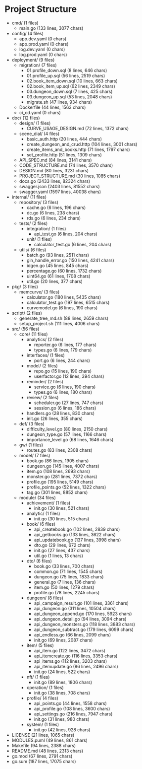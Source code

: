 # Project Structure
- cmd/ (1 files)
  - main.go (133 lines, 3077 chars)
- config/ (4 files)
  - app.dev.yaml (0 chars)
  - app.prod.yaml (0 chars)
  - log.dev.yaml (0 chars)
  - log.prod.yaml (0 chars)
- deployment/ (9 files)
  - migration/ (7 files)
    - 01.profile_down.sql (8 lines, 646 chars)
    - 01.profile_up.sql (56 lines, 2519 chars)
    - 02.book_item_down.sql (10 lines, 663 chars)
    - 02.book_item_up.sql (62 lines, 2349 chars)
    - 03.dungeon_down.sql (7 lines, 425 chars)
    - 03.dungeon_up.sql (53 lines, 2048 chars)
    - migrate.sh (47 lines, 934 chars)
  - Dockerfile (44 lines, 1563 chars)
  - ci_cd.yaml (0 chars)
- doc/ (12 files)
  - design/ (1 files)
    - CURVE_USAGE_DESIGN.md (72 lines, 1372 chars)
  - scene_dial/ (4 files)
    - basic_auth.http (20 lines, 444 chars)
    - create_dungeon_and_crud.http (104 lines, 3001 chars)
    - create_items_and_books.http (71 lines, 1797 chars)
    - set_profile.http (51 lines, 1309 chars)
  - API_SPEC.md (84 lines, 3141 chars)
  - CODE_STRUCTURE.md (74 lines, 3570 chars)
  - DESIGN.md (80 lines, 3231 chars)
  - PROJECT_STRUCTURE.md (30 lines, 1085 chars)
  - docs.go (2433 lines, 82324 chars)
  - swagger.json (2403 lines, 81552 chars)
  - swagger.yaml (1597 lines, 40038 chars)
- internal/ (11 files)
  - repository/ (3 files)
    - cache.go (6 lines, 196 chars)
    - dc.go (6 lines, 238 chars)
    - rds.go (6 lines, 234 chars)
  - tests/ (2 files)
    - integration/ (1 files)
      - api_test.go (6 lines, 204 chars)
    - unit/ (1 files)
      - calculator_test.go (6 lines, 204 chars)
  - utils/ (6 files)
    - batch.go (93 lines, 2511 chars)
    - gin_handle_error.go (150 lines, 4241 chars)
    - idgen.go (45 lines, 845 chars)
    - percentage.go (60 lines, 1732 chars)
    - uint64.go (61 lines, 1708 chars)
    - util.go (20 lines, 377 chars)
- pkg/ (3 files)
  - memcurve/ (3 files)
    - calculator.go (180 lines, 5435 chars)
    - calculator_test.go (197 lines, 6515 chars)
    - curvemodel.go (6 lines, 190 chars)
- script/ (2 files)
  - generate_tree_md.sh (88 lines, 2659 chars)
  - setup_project.sh (111 lines, 4006 chars)
- src/ (56 files)
  - core/ (11 files)
    - analytics/ (2 files)
      - reporter.go (6 lines, 177 chars)
      - types.go (6 lines, 179 chars)
    - interfaces/ (1 files)
      - port.go (6 lines, 244 chars)
    - model/ (2 files)
      - repo.go (15 lines, 190 chars)
      - userfactor.go (12 lines, 394 chars)
    - reminder/ (2 files)
      - service.go (6 lines, 190 chars)
      - types.go (6 lines, 180 chars)
    - review/ (2 files)
      - scheduler.go (27 lines, 747 chars)
      - session.go (6 lines, 186 chars)
    - handlers.go (28 lines, 830 chars)
    - init.go (26 lines, 355 chars)
  - def/ (3 files)
    - difficulty_level.go (80 lines, 2150 chars)
    - dungeon_type.go (57 lines, 1166 chars)
    - importance_level.go (68 lines, 1646 chars)
  - gw/ (1 files)
    - routes.go (83 lines, 2308 chars)
  - model/ (7 files)
    - book.go (86 lines, 1905 chars)
    - dungeon.go (145 lines, 4007 chars)
    - item.go (108 lines, 2693 chars)
    - monster.go (281 lines, 7372 chars)
    - profile.go (195 lines, 5149 chars)
    - profile_points.go (52 lines, 1322 chars)
    - tag.go (301 lines, 8852 chars)
  - module/ (34 files)
    - achievement/ (1 files)
      - init.go (30 lines, 521 chars)
    - analytic/ (1 files)
      - init.go (30 lines, 515 chars)
    - book/ (6 files)
      - api_createbook.go (102 lines, 2839 chars)
      - api_getbooks.go (133 lines, 3622 chars)
      - api_updatebook.go (137 lines, 3998 chars)
      - dto.go (29 lines, 672 chars)
      - init.go (27 lines, 437 chars)
      - util.go (1 lines, 13 chars)
    - dto/ (6 files)
      - book.go (33 lines, 700 chars)
      - common.go (71 lines, 1545 chars)
      - dungeon.go (75 lines, 1833 chars)
      - general.go (7 lines, 136 chars)
      - item.go (50 lines, 1279 chars)
      - profile.go (78 lines, 2245 chars)
    - dungeon/ (8 files)
      - api_campaign_result.go (101 lines, 3361 chars)
      - api_dungeon.go (311 lines, 10504 chars)
      - api_dungeon_append.go (170 lines, 5923 chars)
      - api_dungeon_detail.go (94 lines, 3094 chars)
      - api_dungeon_monsters.go (118 lines, 3883 chars)
      - api_dungeon_subtract.go (179 lines, 6099 chars)
      - api_endless.go (66 lines, 2099 chars)
      - init.go (69 lines, 2087 chars)
    - item/ (5 files)
      - api_item.go (122 lines, 3472 chars)
      - api_itemcreate.go (116 lines, 3353 chars)
      - api_items.go (112 lines, 3203 chars)
      - api_itemupdate.go (86 lines, 2496 chars)
      - init.go (24 lines, 522 chars)
    - nft/ (1 files)
      - init.go (89 lines, 1806 chars)
    - operation/ (1 files)
      - init.go (38 lines, 708 chars)
    - profile/ (4 files)
      - api_points.go (44 lines, 1558 chars)
      - api_profile.go (108 lines, 3600 chars)
      - api_settings.go (216 lines, 7947 chars)
      - init.go (31 lines, 980 chars)
    - system/ (1 files)
      - init.go (42 lines, 928 chars)
- LICENSE (21 lines, 1065 chars)
- MODULES.puml (49 lines, 861 chars)
- Makefile (94 lines, 2388 chars)
- README.md (48 lines, 2313 chars)
- go.mod (67 lines, 2791 chars)
- go.sum (187 lines, 17075 chars)
